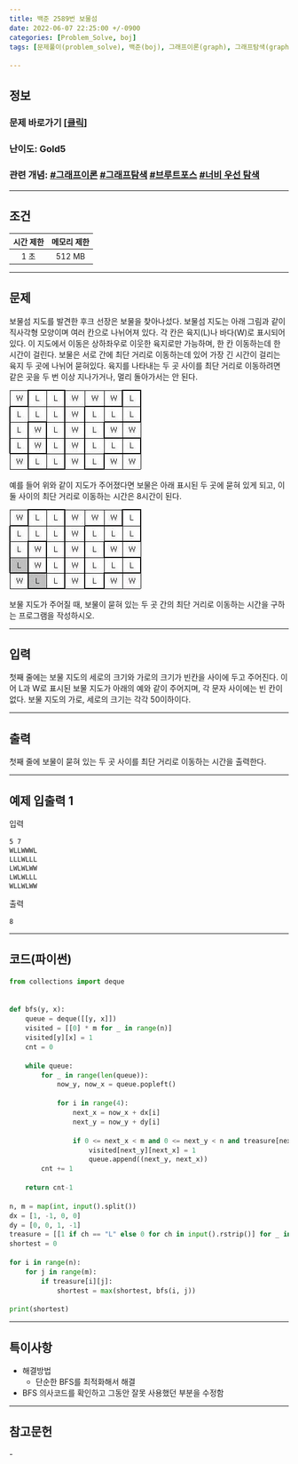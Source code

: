 ```yaml
---
title: 백준 2589번 보물섬
date: 2022-06-07 22:25:00 +/-0900
categories: [Problem_Solve, boj]
tags: [문제풀이(problem_solve), 백준(boj), 그래프이론(graph), 그래프탐색(graph_search), 브루트포스(bruteforce), 너비우선탐색(breadth_first_search)]

---
```

## 정보
### 문제 바로가기 [[클릭](https://www.acmicpc.net/problem/2589)]
### 난이도: Gold5
### 관련 개념: [#그래프이론](https://www.acmicpc.net/problemset?sort=ac_desc&algo=7) [#그래프탐색](https://www.acmicpc.net/problemset?sort=ac_desc&algo=11) [#브루트포스](https://www.acmicpc.net/problemset?sort=ac_desc&algo=125) [#너비 우선 탐색](https://www.acmicpc.net/problemset?sort=ac_desc&algo=126)

---
## 조건

시간 제한|메모리 제한
:---:|:---:
1 초|512 MB

---
## 문제
보물섬 지도를 발견한 후크 선장은 보물을 찾아나섰다. 보물섬 지도는 아래 그림과 같이 직사각형 모양이며 여러 칸으로 나뉘어져 있다. 각 칸은 육지(L)나 바다(W)로 표시되어 있다. 이 지도에서 이동은 상하좌우로 이웃한 육지로만 가능하며, 한 칸 이동하는데 한 시간이 걸린다. 보물은 서로 간에 최단 거리로 이동하는데 있어 가장 긴 시간이 걸리는 육지 두 곳에 나뉘어 묻혀있다. 육지를 나타내는 두 곳 사이를 최단 거리로 이동하려면 같은 곳을 두 번 이상 지나가거나, 멀리 돌아가서는 안 된다.

![보물섬 지도](/assets/img/problem_solve/0091/0091_problem_1.png "보물섬 지도")

예를 들어 위와 같이 지도가 주어졌다면 보물은 아래 표시된 두 곳에 묻혀 있게 되고, 이 둘 사이의 최단 거리로 이동하는 시간은 8시간이 된다.

![보물 경로](/assets/img/problem_solve/0091/0091_problem_2.png "보물 경로")

보물 지도가 주어질 때, 보물이 묻혀 있는 두 곳 간의 최단 거리로 이동하는 시간을 구하는 프로그램을 작성하시오.

---
## 입력
첫째 줄에는 보물 지도의 세로의 크기와 가로의 크기가 빈칸을 사이에 두고 주어진다. 이어 L과 W로 표시된 보물 지도가 아래의 예와 같이 주어지며, 각 문자 사이에는 빈 칸이 없다. 보물 지도의 가로, 세로의 크기는 각각 50이하이다.

---
## 출력
첫째 줄에 보물이 묻혀 있는 두 곳 사이를 최단 거리로 이동하는 시간을 출력한다.

---
## 예제 입출력 1
입력
```
5 7
WLLWWWL
LLLWLLL
LWLWLWW
LWLWLLL
WLLWLWW
```

출력
```
8
```

---
## 코드(파이썬)
```python
from collections import deque


def bfs(y, x):
    queue = deque([[y, x]])
    visited = [[0] * m for _ in range(n)]
    visited[y][x] = 1
    cnt = 0
    
    while queue:
        for _ in range(len(queue)):
            now_y, now_x = queue.popleft()
                
            for i in range(4):
                next_x = now_x + dx[i]
                next_y = now_y + dy[i]
            
                if 0 <= next_x < m and 0 <= next_y < n and treasure[next_y][next_x] and visited[next_y][next_x] == 0:
                    visited[next_y][next_x] = 1
                    queue.append((next_y, next_x))
        cnt += 1
        
    return cnt-1

n, m = map(int, input().split())
dx = [1, -1, 0, 0]
dy = [0, 0, 1, -1]
treasure = [[1 if ch == "L" else 0 for ch in input().rstrip()] for _ in range(n)]
shortest = 0

for i in range(n):
    for j in range(m):
        if treasure[i][j]:
            shortest = max(shortest, bfs(i, j))
            
print(shortest)

```

---
## 특이사항
- 해결방법
  - 단순한 BFS를 최적화해서 해결
- BFS 의사코드를 확인하고 그동안 잘못 사용했던 부분을 수정함

---
## 참고문헌
\- 

